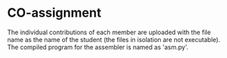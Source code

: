 # CO-assignment
The individual contributions of each member are uploaded with the file name as the name of the student (the files in isolation are not executable).
The compiled program for the assembler is named as 'asm.py'.
